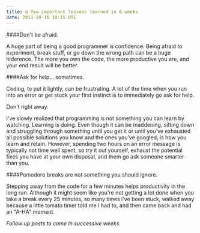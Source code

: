 ```yaml
---
title: a few important lessons learned in 6 weeks
date: 2013-10-16 18:15 UTC
---
```


####Don't be afraid.

A huge part of being a good programmer is confidence. Being afraid to experiment, break stuff, or go down the wrong path can be a huge hiderence. The more you own the code, the more productive you are, and your end result will be better.

####Ask for help... sometimes.

Coding, to put it lightly, can be frustrating. A lot of the time when you run into an error or get stuck your first instinct is to immediately go ask for help.

Don't right away.

I've slowly realized that programming is not something you can learn by watching. Learning is doing. Even though it can be maddening, sitting down and struggling through something until you get it or until you've exhausted all possible solutions you know and the ones you've googled, is how you learn and retain. However, spending two hours on an error message is typically not time well spent, so try it out yourself, exhaust the potential fixes you have at your own disposal, and them go ask someone smarter than you.

####Pomodoro breaks are not something you should ignore.

Stepping away from the code for a few minutes helps productivity in the long run. Although it might seem like you're not getting a lot done when you take a break every 25 minutes, so many times i've been stuck, walked away because a little tomato timer told me I had to, and then came back and had an "A-HA" moment. 

*Follow up posts to come in successive weeks.*
